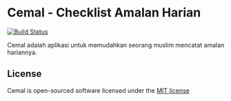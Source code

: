 # Cemal - Checklist Amalan Harian

[![Build Status](https://api.travis-ci.org/rifaniponk/cemal-api.svg)](https://travis-ci.org/rifaniponk/cemal-api)

Cemal adalah aplikasi untuk memudahkan seorang muslim mencatat amalan hariannya. 


## License

Cemal is open-sourced software licensed under the [MIT license](http://opensource.org/licenses/MIT)
